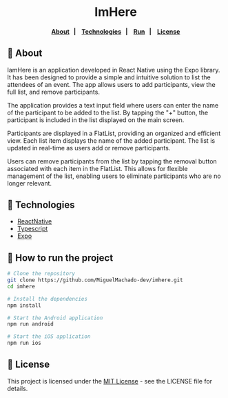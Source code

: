<h1 align="center">
  ImHere
</h1>

<h4 align="center">
    <p align="center">
      <a href="#-about">About</a>&nbsp;&nbsp;&nbsp;|&nbsp;&nbsp;&nbsp;
      <a href="#-technologies">Technologies</a>&nbsp;&nbsp;&nbsp;|&nbsp;&nbsp;&nbsp;
      <a href="#-how-to-run-the-project">Run</a>&nbsp;&nbsp;&nbsp;|&nbsp;&nbsp;&nbsp;
      <a href="#-license">License</a>
  </p>
</h4>

<!-- <h1 align="center">
    <img width="200" style="border-radius: 10px" height="auto" alt="Screenshot" title="Screenshot" src="docs/images/screenshot_1.svg" />

  <div style="display: flex; flex-direction: row; align: center;" align="center">
    <img width="200" style="border-radius: 10px" height="auto" alt="Screenshot" title="Level Up" src="docs/images/screenshot_2.svg" />
    <img width="200" style="border-radius: 10px" height="auto" alt="Screenshot" title="Screenshot" src="docs/images/screenshot_3.svg" />
  <div>
</h1> -->

## 🔖 About

IamHere is an application developed in React Native using the Expo library. It has been designed to provide a simple and intuitive solution to list the attendees of an event. The app allows users to add participants, view the full list, and remove participants.

The application provides a text input field where users can enter the name of the participant to be added to the list. By tapping the "+" button, the participant is included in the list displayed on the main screen.

Participants are displayed in a FlatList, providing an organized and efficient view. Each list item displays the name of the added participant. The list is updated in real-time as users add or remove participants.

Users can remove participants from the list by tapping the removal button associated with each item in the FlatList. This allows for flexible management of the list, enabling users to eliminate participants who are no longer relevant.

## 🚀 Technologies

- [ReactNative](https://reactnative.dev/)
- [Typescript](https://www.typescriptlang.org/)
- [Expo](https://expo.dev/)

## 🏁 How to run the project

```sh
# Clone the repository
git clone https://github.com/MiguelMachado-dev/imhere.git
cd imhere

# Install the dependencies
npm install

# Start the Android application
npm run android

# Start the iOS application
npm run ios
```

## 📝 License

This project is licensed under the [MIT License](LICENSE) - see the LICENSE file for details.